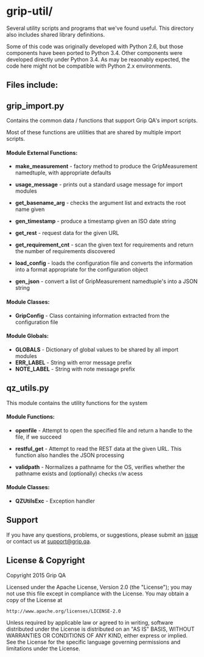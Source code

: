grip-util/
=========================

Several utility scripts and programs that we've found useful. This directory
also includes shared library definitions.

Some of this code was originally developed with Python 2.6, but those components
have been ported to Python 3.4. Other components were developed directly under
Python 3.4. As may be reaonably expected, the code here
might not be compatible with Python 2.x environments.

Files include:
----------------------

grip_import.py
----------------------
Contains the common data / functions that support Grip QA's
import scripts.

Most of these functions are utilities that are shared by multiple import
scripts.

#### Module External Functions:
* **make_measurement** - factory method to produce the GripMeasurement
namedtuple, with appropriate defaults

* **usage_message** - prints out a standard usage message for import modules
 
* **get_basename_arg** - checks the argument list and extracts the root name
given

* **gen_timestamp** - produce a timestamp given an ISO date string

* **get_rest** - request data for the given URL

* **get_requirement_cnt** - scan the given text for requirements and return the
number of requirements discovered

* **load_config** - loads the configuration file and converts the information
into a format appropriate for the configuration object

* **gen_json** - convert a list of GripMeasurement namedtuple's into a JSON
string

#### Module Classes:
* **GripConfig** - Class containing information extracted from the configuration
   file

#### Module Globals:
* **GLOBALS** - Dictionary of global values to be shared by all import modules
* **ERR_LABEL** - String with error message prefix
* **NOTE_LABEL** - String with note message prefix

qz_utils.py
----------------------
This module contains the utility functions for the system


#### Module Functions:
* **openfile** - Attempt to open the specified file and return a handle to
the file, if we succeed

* **restful_get** - Attempt to read the REST data at the given URL. This
function also handles the JSON processing

* **validpath** - Normalizes a pathname for the OS, verifies whether the
pathname exists and (optionally) checks r/w acess


#### Module Classes:
* **QZUtilsExc** - Exception handler

Support
----------------------

If you have any questions, problems, or suggestions, please submit an
[issue](../../issues) or contact us at support@grip.qa.

License & Copyright
----------------------

Copyright 2015 Grip QA

Licensed under the Apache License, Version 2.0 (the "License");
you may not use this file except in compliance with the License.
You may obtain a copy of the License at

    http://www.apache.org/licenses/LICENSE-2.0

Unless required by applicable law or agreed to in writing, software
distributed under the License is distributed on an "AS IS" BASIS,
WITHOUT WARRANTIES OR CONDITIONS OF ANY KIND, either express or implied.
See the License for the specific language governing permissions and
limitations under the License.

